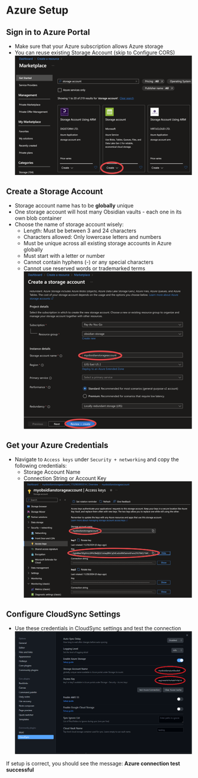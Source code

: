 # Azure Setup

## Sign in to Azure Portal
- Make sure that your Azure subscription allows Azure storage
- You can reuse existing Storage Account (skip to Configure CORS)
![](img/Azure01.png)

## Create a Storage Account
- Storage account name has to be **globally** unique
- One storage account will host many Obsidian vaults - each one in its own blob container
- Choose the name of storage account wisely:
    - Length: Must be between 3 and 24 characters
    - Characters allowed: Only lowercase letters and numbers
    - Must be unique across all existing storage accounts in Azure globally
    - Must start with a letter or number
    - Cannot contain hyphens (-) or any special characters
    - Cannot use reserved words or trademarked terms
![](img/Azure02.png)

## Get your Azure Credentials
- Navigate to `Access keys` under `Security + networking` and copy the following credentials:
    - Storage Account Name
    - Connection String or Account Key
![](img/Azure04.png)

## Configure CloudSync Settings
- Use these credentials in CloudSync settings and test the connection
![](img/Azure06.png)

If setup is correct, you should see the message: **Azure connection test successful**
